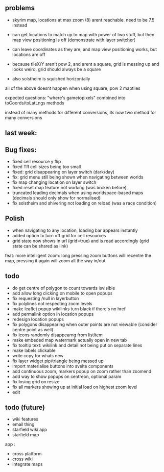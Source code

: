 

## problems

- skyrim map, locations at max zoom (8) arent reachable. need to be 7.5 instead

- can get locations to match up to map with power of two stuff, but then map view positioning is off (demonstrate with layer switcher)

- can leave coordinates as they are, and map view positioning works, but locations are off

- because tileX/Y aren't pow 2, and arent a square, grid is messing up and looks weird. grid should always be a square

- also solstheim is squished horizontally

all of the above doesnt happen when using square, pow 2 maptiles



expected questions: "where's gametopixels" combined into toCoords/toLatLngs methods

instead of many methods for different conversions, its now two method for many conversions



## last week:


## Bug fixes:
- fixed cell resource y flip
- fixed TR cell sizes being too small
- fixed: grid disappearing on layer switch (dark/day)
- fix: grid menu still being shown when navigating between worlds
- fix map changing location on layer switch
- fixed reset map feature not working (was broken before)
- truncated leading decimals when using worldspace-based maps (decimals should only show for normalised)
- fix solstheim and shivering not loading on reload (was a race condition)

## Polish
- when navigating to any location, loading bar appears instantly
- added option to turn off grid for cell resources
- grid state now shows in url (grid=true) and is read accordingly (grid state can be shared as link)


feat: more intelligent zoom: long pressing zoom buttons will recentre the map, pressing it again will zoom all the way in/out

## todo

- do get centre of polygon to count towards isvisible
- add allow long clicking on mobile to open popups
- fix requesting /null in layerbutton
- fix polylines not respecting zoom levels
- make leaflet popup wikilinks turn black if there's no href
- add permalink option in location popups
- redesign location popups
- fix polygons disappearing when outer points are not viewable (consider centre point as well)
- fix icons randomly disappearng from listItem
- make embeded map watermark actually open in new tab
- fix tooltip text: wikilink and detail not being put on separate lines
- make labels clickable
- write copy for whats new
- fix layer widget pip/triangle being messed up
- import materialise buttons into svelte components
- add continuous zoom, markers popup on zoom rather than zoomend
- add way to show popups on centreon, optional param
- fix losing grid on resize
- fix all markers showing up at initial load on highest zoom level
- edit

## todo (future)
- wiki features
- email thing
- starfield wiki app
- starfield map

app :
- cross platform
- cross wiki
- integrate maps
